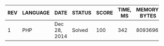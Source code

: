 | REV | LANGUAGE | DATE | STATUS | SCORE | TIME, MS | MEMORY, BYTES | IN RANKING | UNIQUE | RANKING POINTS |
|-----|----------|------|--------|-------|----------|---------------|------------|--------|----------------|
| 1 | PHP | Dec 28, 2014 | Solved | 100 | 342 | 8093696 | yes | yes | 51.345 |


